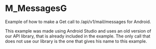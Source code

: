 M_MessagesG
===================

Example of how to make a Get call to /api/v1/mail/messages for Android.

This example was made using Android Studio and uses an old version of our API library, that is already included in the example. The only call that does not use our library is the one that gives his name to this example.



